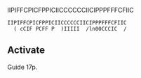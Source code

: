 IIPIFFCPICFPPICIICCCCCCIICIPPPFFFCFIIC

```
IIPIFFCPICFPPICIICCCCCCIICIPPPFFFCFIIC
  ( cCIF PCFF P  )IIIII  /ln00CCCIC  /
```

## Activate

Guide 17p.
